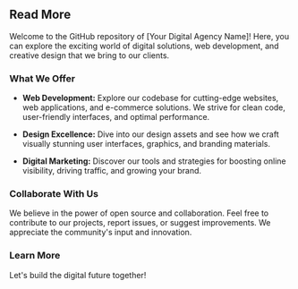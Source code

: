 ## Read More

Welcome to the GitHub repository of [Your Digital Agency Name]! Here, you can explore the exciting world of digital solutions, web development, and creative design that we bring to our clients. 

### What We Offer

- **Web Development:** Explore our codebase for cutting-edge websites, web applications, and e-commerce solutions. We strive for clean code, user-friendly interfaces, and optimal performance.

- **Design Excellence:** Dive into our design assets and see how we craft visually stunning user interfaces, graphics, and branding materials.

- **Digital Marketing:** Discover our tools and strategies for boosting online visibility, driving traffic, and growing your brand.

### Collaborate With Us

We believe in the power of open source and collaboration. Feel free to contribute to our projects, report issues, or suggest improvements. We appreciate the community's input and innovation.

### Learn More

<!-- Visit our website [here](https://www.yourdigitalagency.com) to see more about our services, case studies, and client testimonials.

Stay connected with us on [Twitter](https://twitter.com/YourAgency) for the latest updates and tech trends. -->

Let's build the digital future together!

